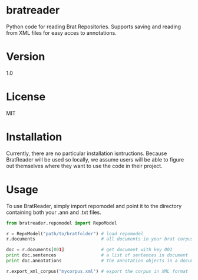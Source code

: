 # bratreader
Python code for reading Brat Repositories. Supports saving and reading from XML files for easy acces to annotations.

# Version

1.0

# License

MIT

# Installation

Currently, there are no particular installation isntructions. Because BratReader will be used so locally, we assume users will be able to figure out themselves where they want to use the code in their project. 

# Usage

To use BratReader, simply import repomodel and point it to the directory containing both your .ann and .txt files. 

```python
from bratreader.repomodel import RepoModel

r = RepoModel("path/to/bratfolder") # load repomodel
r.documents            			    # all documents in your brat corpus

doc = r.documents[001] 				# get document with key 001
print doc.sentences    				# a list of sentences in document
print doc.annotations  				# the annotation objects in a document

r.export_xml_corpus("mycorpus.xml") # export the corpus in XML format
```